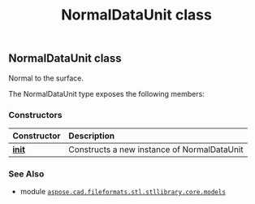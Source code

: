 ﻿---
title: NormalDataUnit class
second_title: Aspose.CAD for Python via .NET API References
description: 
type: docs
weight: 20
url: /aspose.cad.fileformats.stl.stllibrary.core.models/normaldataunit/
is_root: false
---

## NormalDataUnit class

Normal to the surface.



The NormalDataUnit type exposes the following members:

### Constructors
| Constructor | Description |
| :- | :- |
| [__init__](/cad/python-net/aspose.cad.fileformats.stl.stllibrary.core.models/normaldataunit/__init__/#) | Constructs a new instance of NormalDataUnit |



### See Also
* module [`aspose.cad.fileformats.stl.stllibrary.core.models`](..)
